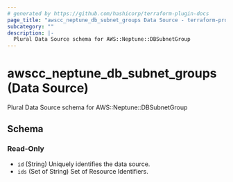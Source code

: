 ```yaml
---
# generated by https://github.com/hashicorp/terraform-plugin-docs
page_title: "awscc_neptune_db_subnet_groups Data Source - terraform-provider-awscc"
subcategory: ""
description: |-
  Plural Data Source schema for AWS::Neptune::DBSubnetGroup
---
```


# awscc_neptune_db_subnet_groups (Data Source)

Plural Data Source schema for AWS::Neptune::DBSubnetGroup



<!-- schema generated by tfplugindocs -->
## Schema

### Read-Only

- `id` (String) Uniquely identifies the data source.
- `ids` (Set of String) Set of Resource Identifiers.
